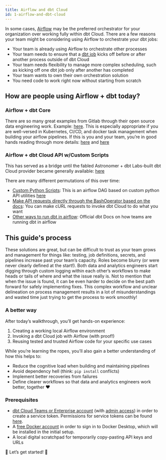 ```yaml
---
title: Airflow and dbt Cloud
id: 1-airflow-and-dbt-cloud
---
```


In some cases, [Airflow](https://airflow.apache.org/) may be the preferred orchestrator for your organization over working fully within dbt Cloud. There are a few reasons your team might be considering using Airflow to orchestrate your dbt jobs:

- Your team is already using Airflow to orchestrate other processes
- Your team needs to ensure that a [dbt job](https://docs.getdbt.com/docs/dbt-cloud/cloud-overview#schedule-and-run-dbt-jobs-in-production) kicks off before or after another process outside of dbt Cloud
- Your team needs flexibility to manage more complex scheduling, such as kicking off one dbt job only after another has completed
- Your team wants to own their own orchestration solution
- You need code to work right now without starting from scratch

## How are people using Airflow + dbt today?

### Airflow + dbt Core

There are so many great examples from Gitlab through their open source data engineering work. Example: [here](https://gitlab.com/gitlab-data/analytics/-/blob/master/dags/transformation/dbt_snowplow_backfill.py). This is especially appropriate if you are well-versed in Kubernetes, CI/CD, and docker task management when building your airflow pipelines. If this is you and your team, you’re in good hands reading through more details: [here](https://about.gitlab.com/handbook/business-technology/data-team/platform/infrastructure/#airflow) and [here](https://about.gitlab.com/handbook/business-technology/data-team/platform/dbt-guide/)

### Airflow + dbt Cloud API w/Custom Scripts

This has served as a bridge until the fabled Astronomer + dbt Labs-built dbt Cloud provider became generally available: [here](https://registry.astronomer.io/providers/dbt-cloud?type=Sensors&utm_campaign=Monthly%20Product%20Updates&utm_medium=email&_hsmi=208603877&utm_content=208603877&utm_source=hs_email)

There are many different permutations of this over time:

- [Custom Python Scripts](https://github.com/sungchun12/airflow-dbt-cloud/blob/main/archive/dbt_cloud_example.py): This is an airflow DAG based on custom python API utilities [here](https://github.com/sungchun12/airflow-dbt-cloud/blob/main/archive/dbt_cloud_utils.py)
- [Make API requests directly through the BashOperator based on the docs](https://docs.getdbt.com/dbt-cloud/api-v2#operation/triggerRun): You can make cURL requests to invoke dbt Cloud to do what you want
- [Other ways to run dbt in airflow](/docs/deploy/deployments#airflow): Official dbt Docs on how teams are running dbt in airflow

## This guide's process

These solutions are great, but can be difficult to trust as your team grows and management for things like: testing, job definitions, secrets, and pipelines increase past your team’s capacity. Roles become blurry (or were never clearly defined at the start!). Both data and analytics engineers start digging through custom logging within each other’s workflows to make heads or tails of where and what the issue really is. Not to mention that when the issue is found, it can be even harder to decide on the best path forward for safely implementing fixes. This complex workflow and unclear delineation on process management results in a lot of misunderstandings and wasted time just trying to get the process to work smoothly!

### A better way

After today’s walkthrough, you’ll get hands-on experience:

1. Creating a working local Airflow environment
2. Invoking a dbt Cloud job with Airflow (with proof!)
3. Reusing tested and trusted Airflow code for your specific use cases

While you’re learning the ropes, you’ll also gain a better understanding of how this helps to:

- Reduce the cognitive load when building and maintaining pipelines
- Avoid dependency hell (think: `pip install` conflicts)
- Implement better recoveries from failures
- Define clearer workflows so that data and analytics engineers work better, together ♥️

### Prerequisites

- [dbt Cloud Teams or Enterprise account](https://www.getdbt.com/pricing/) (with [admin access](https://docs.getdbt.com/docs/collaborate/manage-access/enterprise-permissions)) in order to create a service token. Permissions for service tokens can be found [here](https://docs.getdbt.com/docs/dbt-cloud-apis/service-tokens#permissions-for-service-account-tokens).
- A [free Docker account](https://hub.docker.com/signup) in order to sign in to Docker Desktop, which will be installed in the initial setup.
- A local digital scratchpad for temporarily copy-pasting API keys and URLs

🙌 Let’s get started! 🙌
